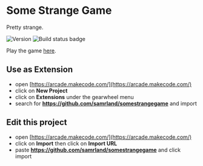 # Some Strange Game

Pretty strange.

![Version](https://img.shields.io/github/v/release/samrland/somestrangegame?sort=semver)
![Build status badge](https://github.com/samrland/somestrangegame/workflows/MakeCode/badge.svg)

Play the game [here](https://samrland.github.io/somestrangegame/).

## Use as Extension

* open [https://arcade.makecode.com/](https://arcade.makecode.com/)
* click on **New Project**
* click on **Extensions** under the gearwheel menu
* search for **https://github.com/samrland/somestrangegame** and import

## Edit this project

* open [https://arcade.makecode.com/](https://arcade.makecode.com/)
* click on **Import** then click on **Import URL**
* paste **https://github.com/samrland/somestrangegame** and click import
